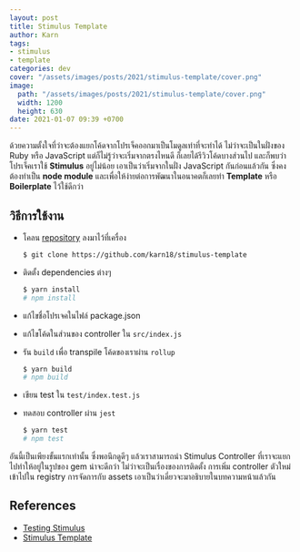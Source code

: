 ```yaml
---
layout: post
title: Stimulus Template
author: Karn
tags:
- stimulus
- template
categories: dev
cover: "/assets/images/posts/2021/stimulus-template/cover.png"
image:
  path: "/assets/images/posts/2021/stimulus-template/cover.png"
  width: 1200
  height: 630
date: 2021-01-07 09:39 +0700
---
```

ด้วยความตั้งใจที่ว่าจะต้องแยกโค้ดจากโปรเจ็คออกมาเป็นโมดูลเท่าที่จะทำได้ ไม่ว่าจะเป็นในฝั่งของ Ruby หรือ JavaScript แต่ก็ไม่รู้ว่าจะเริ่มจากตรงไหนดี ก็เลยได้รีวิวโค้ดบางส่วนไป และก็พบว่าโปรเจ็คเราใช้ **Stimulus** อยู่ไม่น้อย เอาเป็นว่าเริ่มจากในฝั่ง JavaScript กันก่อนแล้วกัน ซึ่งคงต้องทำเป็น **node module** และเพื่อให้ง่ายต่อการพัฒนาในอนาคตก็เลยทำ **Template** หรือ **Boilerplate** ไว้ใช้ดีกว่า<!--more-->

## วิธีการใช้งาน

- โคลน [repository](https://github.com/karn18/stimulus-template) ลงมาไว้ที่เครื่อง

    ```bash
    $ git clone https://github.com/karn18/stimulus-template
    ```
  
- ติดตั้ง dependencies ต่างๆ

    ```bash
    $ yarn install
    # npm install
    ```

- แก้ไขชื่อโปรเจคในไฟล์ package.json
- แก้ไขโค้ดในส่วนของ controller ใน `src/index.js`
- รัน `build` เพื่อ transpile โค้ดของเราผ่าน `rollup`

    ```bash
    $ yarn build
    # npm build
    ```

- เขียน test ใน `test/index.test.js`
- ทดสอบ controller ผ่าน `jest`

    ```bash
    $ yarn test
    # npm test
    ```

อันนี้เป็นเพียงขั้นแรกเท่านั้น ซึ่งพอนึกดูดีๆ แล้วเราสามารถนำ Stimulus Controller ที่เราจะแยกไปทำให้อยู่ในรูปของ gem น่าจะดีกว่า ไม่ว่าจะเป็นเรื่องของการติดตั้ง การเพิ่ม controller ตัวใหม่เข้าไปใน registry การจัดการกับ assets เอาเป็นว่าเดี่ยวจะมาอธิบายในบทความหน้าแล้วกัน 

## References
- [Testing Stimulus](https://damonbauer.dev/posts/testing-stimulus-with-jest/)
- [Stimulus Template](https://github.com/karn18/stimulus-template)
